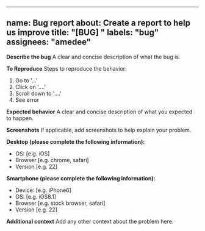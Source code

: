 ---

## name: Bug report about: Create a report to help us improve title: "\[BUG\] " labels: "bug" assignees: "amedee"

**Describe the bug**
A clear and concise description of what the bug is.

**To Reproduce**
Steps to reproduce the behavior:

1. Go to '...'
1. Click on '....'
1. Scroll down to '....'
1. See error

**Expected behavior**
A clear and concise description of what you expected to happen.

**Screenshots**
If applicable, add screenshots to help explain your problem.

**Desktop (please complete the following information):**

- OS: \[e.g. iOS\]
- Browser \[e.g. chrome, safari\]
- Version \[e.g. 22\]

**Smartphone (please complete the following information):**

- Device: \[e.g. iPhone6\]
- OS: \[e.g. iOS8.1\]
- Browser \[e.g. stock browser, safari\]
- Version \[e.g. 22\]

**Additional context**
Add any other context about the problem here.
